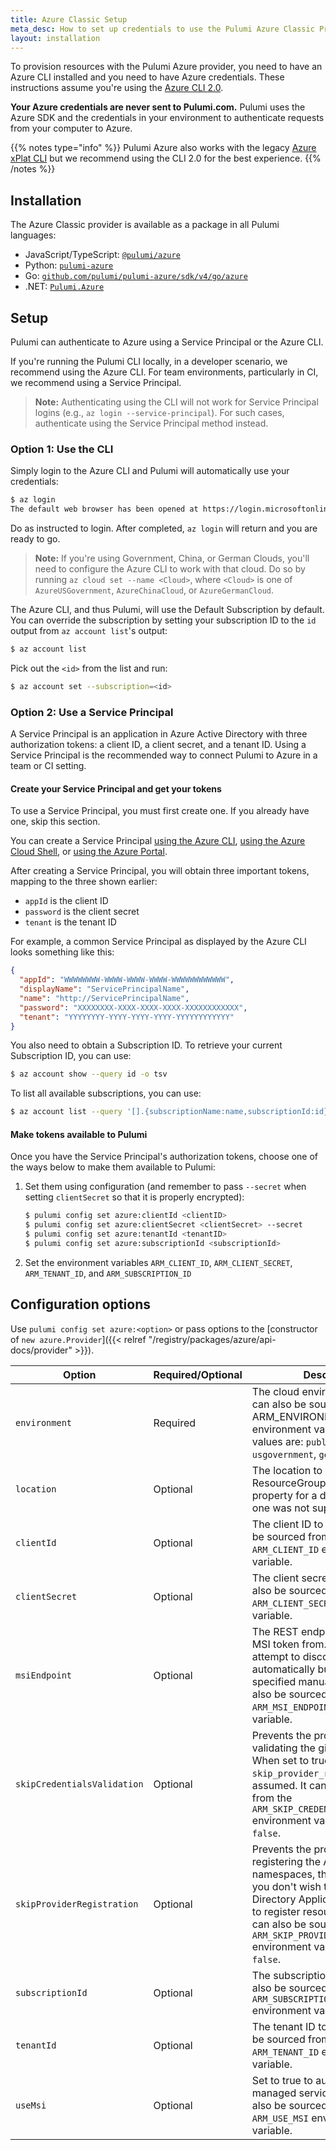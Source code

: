 ```yaml
---
title: Azure Classic Setup
meta_desc: How to set up credentials to use the Pulumi Azure Classic Provider and choose configuration options to tailor the provider to suit your use case.
layout: installation
---
```


To provision resources with the Pulumi Azure provider, you need to have an Azure CLI installed and you need to have Azure credentials. These instructions assume you're using the [Azure CLI 2.0](https://github.com/Azure/azure-cli).

**Your Azure credentials are never sent to Pulumi.com.** Pulumi uses the Azure SDK and the credentials in your environment to authenticate requests from your computer to Azure.

{{% notes type="info" %}}
Pulumi Azure also works with the legacy [Azure xPlat CLI](https://github.com/Azure/azure-xplat-cli) but we recommend using the CLI 2.0 for the best experience.
{{% /notes %}}

## Installation

The Azure Classic provider is available as a package in all Pulumi languages:

* JavaScript/TypeScript: [`@pulumi/azure`](https://www.npmjs.com/package/@pulumi/azure)
* Python: [`pulumi-azure`](https://pypi.org/project/pulumi-azure/)
* Go: [`github.com/pulumi/pulumi-azure/sdk/v4/go/azure`](https://github.com/pulumi/pulumi-azure)
* .NET: [`Pulumi.Azure`](https://www.nuget.org/packages/Pulumi.Azure)

## Setup

Pulumi can authenticate to Azure using a Service Principal or the Azure CLI.

If you're running the Pulumi CLI locally, in a developer scenario, we recommend using the Azure CLI. For team environments, particularly in CI, we recommend using a Service Principal.

> **Note:** Authenticating using the CLI will not work for Service Principal logins (e.g.,
> `az login --service-principal`).  For such cases, authenticate using the Service Principal method instead.

### Option 1: Use the CLI

Simply login to the Azure CLI and Pulumi will automatically use your credentials:

```bash
$ az login
The default web browser has been opened at https://login.microsoftonline.com/common/oauth2/authorize. Please continue the login in the web browser. If no web browser is available or if the web browser fails to open, use device code flow with `az login --use-device-code`.
```

Do as instructed to login.  After completed, `az login` will return and you are ready to go.

> **Note:** If you're using Government, China, or German Clouds, you'll need to configure the Azure CLI to work with that cloud.  Do so by running `az cloud set --name <Cloud>`, where `<Cloud>` is one of `AzureUSGovernment`, `AzureChinaCloud`, or `AzureGermanCloud`.

The Azure CLI, and thus Pulumi, will use the Default Subscription by default. You can override the subscription by setting your subscription ID to the `id` output from `az account list`'s output:

```bash
$ az account list
```

Pick out the `<id>` from the list and run:

```bash
$ az account set --subscription=<id>
```

### Option 2: Use a Service Principal

A Service Principal is an application in Azure Active Directory with three authorization tokens: a client ID, a client secret, and a tenant ID. Using a Service Principal is the recommended way to connect Pulumi to Azure in a team or CI setting.

#### Create your Service Principal and get your tokens

To use a Service Principal, you must first create one. If you already have one, skip this section.

You can create a Service Principal [using the Azure CLI]((https://docs.microsoft.com/en-us/cli/azure/create-an-azure-service-principal-azure-cli?view=azure-cli-latest)), [using the Azure Cloud Shell](https://shell.azure.com/), or [using the Azure Portal](https://docs.microsoft.com/en-us/azure/azure-resource-manager/resource-group-create-service-principal-portal?view=azure-cli-latest).

After creating a Service Principal, you will obtain three important tokens, mapping to the three shown earlier:

* `appId` is the client ID
* `password` is the client secret
* `tenant` is the tenant ID

For example, a common Service Principal as displayed by the Azure CLI looks something like this:

```json
{
  "appId": "WWWWWWWW-WWWW-WWWW-WWWW-WWWWWWWWWWWW",
  "displayName": "ServicePrincipalName",
  "name": "http://ServicePrincipalName",
  "password": "XXXXXXXX-XXXX-XXXX-XXXX-XXXXXXXXXXXX",
  "tenant": "YYYYYYYY-YYYY-YYYY-YYYY-YYYYYYYYYYYY"
}
```

You also need to obtain a Subscription ID. To retrieve your current Subscription ID, you can use:

```bash
$ az account show --query id -o tsv
```

To list all available subscriptions, you can use:

```bash
$ az account list --query '[].{subscriptionName:name,subscriptionId:id}' -o tsv
```

#### Make tokens available to Pulumi

Once you have the Service Principal's authorization tokens, choose one of the ways below to make them available to Pulumi:

1. Set them using configuration (and remember to pass `--secret` when setting `clientSecret` so that it is properly encrypted):

    ```bash
    $ pulumi config set azure:clientId <clientID>
    $ pulumi config set azure:clientSecret <clientSecret> --secret
    $ pulumi config set azure:tenantId <tenantID>
    $ pulumi config set azure:subscriptionId <subscriptionId>
    ```

1. Set the environment variables `ARM_CLIENT_ID`, `ARM_CLIENT_SECRET`, `ARM_TENANT_ID`, and `ARM_SUBSCRIPTION_ID`

## Configuration options

Use `pulumi config set azure:<option>` or pass options to the [constructor of `new azure.Provider`]({{< relref "/registry/packages/azure/api-docs/provider" >}}).

| Option                      | Required/Optional | Description                                                                                                                                                                                                                                                                                            |
|-----------------------------|-------------------|--------------------------------------------------------------------------------------------------------------------------------------------------------------------------------------------------------------------------------------------------------------------------------------------------------|
| `environment`               | Required          | The cloud environment to use. It can also be sourced from the ARM_ENVIRONMENT environment variable. Supported values are: `public` (default), `usgovernment`, `german`, `china`.                                                                                                                       |
| `location`                  | Optional          | The location to use. ResourceGroups will consult this property for a default location, if one was not supplied explicitly.                                                                                                                                                                             |
| `clientId`                  | Optional          | The client ID to use. It can also be sourced from the `ARM_CLIENT_ID` environment variable.                                                                                                                                                                                                            |
| `clientSecret`              | Optional          | The client secret to use. It can also be sourced from the `ARM_CLIENT_SECRET` environment variable.                                                                                                                                                                                                    |
| `msiEndpoint`               | Optional          | The REST endpoint to retrieve an MSI token from. Pulumi will attempt to discover this automatically but it can be specified manually here. It can also be sourced from the `ARM_MSI_ENDPOINT` environment variable.                                                                                    |
| `skipCredentialsValidation` | Optional          | Prevents the provider from validating the given credentials. When set to true, `skip_provider_registration` is assumed. It can also be sourced from the `ARM_SKIP_CREDENTIALS_VALIDATION` environment variable; defaults to `false`.                                                                   |
| `skipProviderRegistration`  | Optional          | Prevents the provider from registering the ARM provider namespaces, this can be used if you don't wish to give the Active Directory Application permission to register resource providers. It can also be sourced from the `ARM_SKIP_PROVIDER_REGISTRATION` environment variable; defaults to `false`. |
| `subscriptionId`            | Optional          | The subscription ID to use. It can also be sourced from the `ARM_SUBSCRIPTION_ID` environment variable.                                                                                                                                                                                                |
| `tenantId`                  | Optional          | The tenant ID to use. It can also be sourced from the `ARM_TENANT_ID` environment variable.                                                                                                                                                                                                            |
| `useMsi`                    | Optional          | Set to true to authenticate using managed service identity. It can also be sourced from the `ARM_USE_MSI` environment variable.                                                                                                                                                                        |

